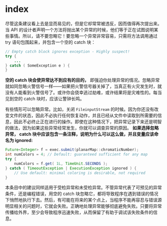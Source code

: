 # index

尽管这条建议看上去是显而易见的，但是它却常常被违反，因而值得再次提出来。当 API 的设计者声明一个方法将抛出某个异常的时候，他们等于正在试图说明某些事情。所以，请不要忽略它！要忽略一个异常非常容易，只需将方法调用通过 try 语句包围起来，并包含一个空的 catch 块：

```java
// Empty catch block ignores exception - Highly suspect!
try {
    ...
} catch ( SomeException e ) {
}
```

**空的 catch 块会使异常达不到应有的目的，** 即强迫你处理异常的情况。忽略异常就如同忽略火警信号一样——如果把火警信号器关掉了，当真正有火灾发生时，就没有人能看到火警信号了。或许你会侥幸逃过劫难，或许结果将是灾难性的。每当见到空的 catch 块时，应该让警钟长鸣。

有些情形可以忽略异常。比如，关闭 `FileinputStream` 的时候。因为你还没有改变文件的状态，因此不必执行任何恢复动作，并且已经从文件中读取到所需要的信息，因此不必终止正在进行的操作。即使在这种情况下，把异常记录下来还是明智的做法，因为如果这些异常经常发生，你就可以调查异常的原因。 **如果选择忽略异常， catch 块中应该包含一条注释，说明为什么可以这么做，并且变量应该命名为 ignored:**

```java
Future<Integer> f = exec.submit(planarMap::chromaticNumber);
int numColors = 4; // Default: guaranteed sufficient for any map
try {
    numColors = f.get( 1L, TimeUnit.SECONDS );
} catch ( TimeoutException | ExecutionException ignored ) {
    // Use default: minimal coloring is desirable, not required
}
```

本条目中的建议同样适用于受检异常和未受检异常。不管异常代表了可预见的异常条件，还是编程错误，用空的 catch 块忽略它，都将导致程序在遇到错误的情况下悄然地执行下去。然后，有可能在将来的某个点上，当程序不能再容忍与错误源明显相关的问题时，它就会失败。正确地处理异常能够彻底避免失败。只要将异常传播给外界，至少会导致程序迅速失败，从而保留了有助于调试该失败条件的信息。

